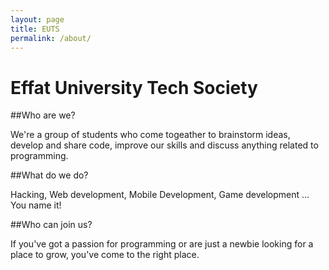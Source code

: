 ```yaml
---
layout: page
title: EUTS 
permalink: /about/
---
```




<h1 class="class"> Effat University Tech Society </h1>



##Who are we? 

We're a group of students who come togeather to brainstorm ideas, develop and share code, improve our skills and discuss anything related to programming.

##What do we do?

Hacking, Web development, Mobile Development, Game development ... You name it!

##Who can join us? 

If you've got a passion for programming or are just a newbie looking for a place to grow, you've come to the right place. 


